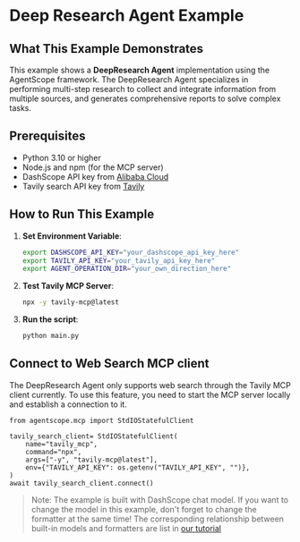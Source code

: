 # Deep Research Agent Example

## What This Example Demonstrates

This example shows a **DeepResearch Agent** implementation using the AgentScope framework. The DeepResearch Agent specializes in performing multi-step research to collect and integrate information from multiple sources, and generates comprehensive reports to solve complex tasks.
## Prerequisites

- Python 3.10 or higher
- Node.js and npm (for the MCP server)
- DashScope API key from [Alibaba Cloud](https://dashscope.console.aliyun.com/)
- Tavily search API key from [Tavily](https://www.tavily.com/)

## How to Run This Example
1. **Set Environment Variable**:
   ```bash
   export DASHSCOPE_API_KEY="your_dashscope_api_key_here"
   export TAVILY_API_KEY="your_tavily_api_key_here"
   export AGENT_OPERATION_DIR="your_own_direction_here"
   ```
2. **Test Tavily MCP Server**:
    ```bash
    npx -y tavily-mcp@latest
    ```

2. **Run the script**:
    ```bash
   python main.py
   ```

## Connect to Web Search MCP client
The DeepResearch Agent only supports web search through the Tavily MCP client currently. To use this feature, you need to start the MCP server locally and establish a connection to it.
```
from agentscope.mcp import StdIOStatefulClient

tavily_search_client= StdIOStatefulClient(
    name="tavily_mcp",
    command="npx",
    args=["-y", "tavily-mcp@latest"],
    env={"TAVILY_API_KEY": os.getenv("TAVILY_API_KEY", "")},
)
await tavily_search_client.connect()
```

> Note: The example is built with DashScope chat model. If you want to change the model in this example, don't forget
> to change the formatter at the same time! The corresponding relationship between built-in models and formatters are
> list in [our tutorial](https://doc.agentscope.io/tutorial/task_prompt.html#id1)
